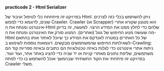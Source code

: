 **practicode 2 - Html Serializer**

בפרויקט זה פיתחתח כלי לטיפול ועיבוד של Html.
ניתן להשתמש בכלי כזה לצרכים שונים, לדוגמא כדי לממש Crawler.
Crawler (או Scrapper) הוא מנגנון שקורא אתרי אינטרנט ומנתח את ה-Html שלהם כדי לחלץ ממנו את המידע הרצוי. למעשה, זה בדיוק מה שעושה מנוע החיפוש של גוגל (ואחרים). המנוע סורק את האינטרנט ומנתח את ה-Html של כל האתרים במטרה לאנדקס את המידע כך שיוכל לאחזר אותו בהתאם לשאילתות החיפוש שהמשתמשים מבקשים.
דוגמאות נוספות לשימוש ב-Crawling:
ניתוח אתרי אינטרנט כדי לגלות באיזה טכנולוגיות הם כתובים ובאיזה ספריות קוד הם משתמשים, שליפת נתונים מאתרי קניות או יד שניה כדי להציג באתר אחר, ועוד ועוד.
בפרויקט זה פיתחתי את הקוד התשתיתי שבהמשך אוכל להשתמש בו כדי לפתח Crawler משלי.
